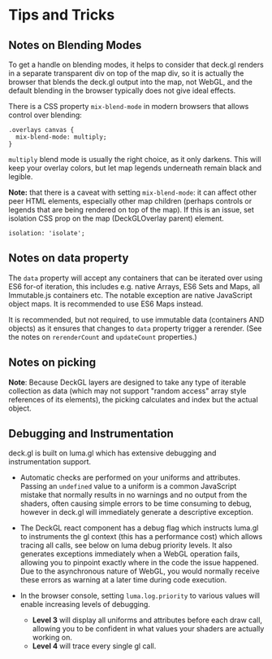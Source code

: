 # Tips and Tricks

## Notes on Blending Modes

To get a handle on blending modes, it helps to consider that deck.gl
renders in a separate transparent div on top of the map div,
so it is actually the browser that blends the deck.gl output into the map,
not WebGL, and the default blending in the browser typically does not give
ideal effects.

There is a CSS property `mix-blend-mode` in modern browsers
that allows control over blending:

    .overlays canvas {
      mix-blend-mode: multiply;
    }

`multiply` blend mode is usually the right choice, as it only darkens.
This will keep your overlay colors, but let map legends underneath
remain black and legible.

**Note:** that there is a caveat with setting `mix-blend-mode`:
it can affect other peer HTML elements, especially other map children (perhaps
controls or legends that are being rendered on top of the map).
If this is an issue, set isolation CSS prop on the map (DeckGLOverlay parent)
element.

    isolation: 'isolate';

## Notes on data property

The `data` property will accept any containers that can be iterated over using
ES6 for-of iteration, this includes e.g. native Arrays, ES6 Sets and Maps,
all Immutable.js containers etc. The notable exception are native JavaScript
object maps. It is recommended to use ES6 Maps instead.

It is recommended, but not required, to use immutable data (containers AND
objects) as it ensures that changes to `data` property trigger a rerender.
(See the notes on `rerenderCount` and `updateCount` properties.)

## Notes on picking

**Note**: Because DeckGL layers are designed to take any type of iterable
collection as data (which may not support "random access" array style
references of its elements), the picking calculates and index but the
actual object.

## Debugging and Instrumentation

deck.gl is built on luma.gl which has extensive debugging and instrumentation
support.

* Automatic checks are performed on your uniforms and attributes.
  Passing an `undefined` value to a uniform is a common JavaScript mistake
  that normally results in no warnings and no output from the shaders,
  often causing simple errors to be time consuming to debug, however in
  deck.gl will immediately generate a descriptive exception.

* The DeckGL react component has a debug flag which instructs luma.gl
  to instruments the gl context (this has a performance cost) which allows
  tracing all calls, see below on luma debug priority levels.
  It also generates exceptions immediately when a WebGL operation fails,
  allowing you to pinpoint exactly where in the code the issue
  happened. Due to the asynchronous nature of WebGL, you would normally
  receive these errors as warning at a later time during code execution.

* In the browser console, setting `luma.log.priority` to various values will
  enable increasing levels of debugging.
    - **Level 3** will display all uniforms and attributes before each draw
      call, allowing you to be confident in what values your shaders are
      actually working on.
    - **Level 4** will trace every single gl call.
